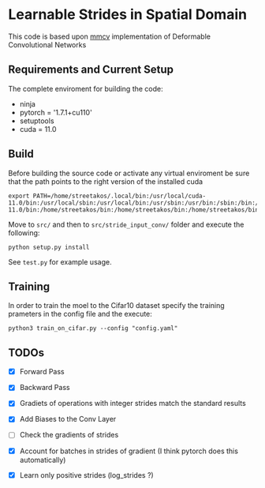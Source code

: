 # Learnable Strides in Spatial Domain


This code is based upon [mmcv](https://github.com/open-mmlab/mmcv/tree/master/mmcv/ops) implementation of Deformable Convolutional Networks

## Requirements and Current Setup
The complete enviroment for building the code:
- ninja
- pytorch = '1.7.1+cu110'
- setuptools
- cuda = 11.0

## Build
Before building the source code or activate any virtual enviroment be sure that the path
points to the right version of the installed cuda
```
export PATH=/home/streetakos/.local/bin:/usr/local/cuda-11.0/bin:/usr/local/sbin:/usr/local/bin:/usr/sbin:/usr/bin:/sbin:/bin:/usr/games:/usr/local/games:/snap/bin:/usr/local/cuda-11.0/bin:/home/streetakos/bin:/home/streetakos/bin:/home/streetakos/bin
```
Move to `src/` and then to `src/stride_input_conv/` folder and execute the following:
```
python setup.py install
```
See `test.py` for example usage.

## Training 
In order to train the moel to the Cifar10 dataset specify the training prameters in the config file and the execute:
```
python3 train_on_cifar.py --config "config.yaml"
```

## TODOs

- [x] Forward Pass
- [x] Backward Pass
- [x] Gradiets of operations with integer strides match the standard results
- [x] Add Biases to the Conv Layer
- [ ] Check the gradients of strides
- [x] Account for batches in strides of gradient (I think pytorch does this automatically)
- [x] Learn only positive strides (log_strides ?)

